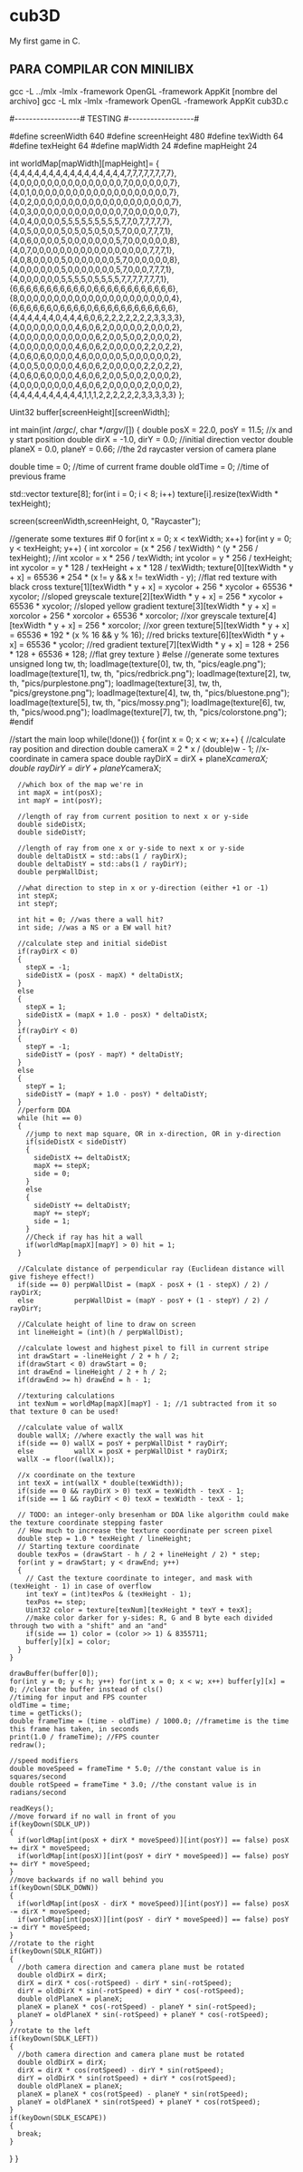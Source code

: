 # cub3D

My first game in C.

## PARA COMPILAR CON MINILIBX ##
gcc -L ../mlx -lmlx -framework OpenGL -framework AppKit [nombre del archivo]
gcc -L mlx -lmlx -framework OpenGL -framework AppKit cub3D.c


#------------------# TESTING #------------------#

#define screenWidth 640
#define screenHeight 480
#define texWidth 64
#define texHeight 64
#define mapWidth 24
#define mapHeight 24

int worldMap[mapWidth][mapHeight]=
{
  {4,4,4,4,4,4,4,4,4,4,4,4,4,4,4,4,7,7,7,7,7,7,7,7},
  {4,0,0,0,0,0,0,0,0,0,0,0,0,0,0,0,7,0,0,0,0,0,0,7},
  {4,0,1,0,0,0,0,0,0,0,0,0,0,0,0,0,0,0,0,0,0,0,0,7},
  {4,0,2,0,0,0,0,0,0,0,0,0,0,0,0,0,0,0,0,0,0,0,0,7},
  {4,0,3,0,0,0,0,0,0,0,0,0,0,0,0,0,7,0,0,0,0,0,0,7},
  {4,0,4,0,0,0,0,5,5,5,5,5,5,5,5,5,7,7,0,7,7,7,7,7},
  {4,0,5,0,0,0,0,5,0,5,0,5,0,5,0,5,7,0,0,0,7,7,7,1},
  {4,0,6,0,0,0,0,5,0,0,0,0,0,0,0,5,7,0,0,0,0,0,0,8},
  {4,0,7,0,0,0,0,0,0,0,0,0,0,0,0,0,0,0,0,0,7,7,7,1},
  {4,0,8,0,0,0,0,5,0,0,0,0,0,0,0,5,7,0,0,0,0,0,0,8},
  {4,0,0,0,0,0,0,5,0,0,0,0,0,0,0,5,7,0,0,0,7,7,7,1},
  {4,0,0,0,0,0,0,5,5,5,5,0,5,5,5,5,7,7,7,7,7,7,7,1},
  {6,6,6,6,6,6,6,6,6,6,6,0,6,6,6,6,6,6,6,6,6,6,6,6},
  {8,0,0,0,0,0,0,0,0,0,0,0,0,0,0,0,0,0,0,0,0,0,0,4},
  {6,6,6,6,6,6,0,6,6,6,6,0,6,6,6,6,6,6,6,6,6,6,6,6},
  {4,4,4,4,4,4,0,4,4,4,6,0,6,2,2,2,2,2,2,2,3,3,3,3},
  {4,0,0,0,0,0,0,0,0,4,6,0,6,2,0,0,0,0,0,2,0,0,0,2},
  {4,0,0,0,0,0,0,0,0,0,0,0,6,2,0,0,5,0,0,2,0,0,0,2},
  {4,0,0,0,0,0,0,0,0,4,6,0,6,2,0,0,0,0,0,2,2,0,2,2},
  {4,0,6,0,6,0,0,0,0,4,6,0,0,0,0,0,5,0,0,0,0,0,0,2},
  {4,0,0,5,0,0,0,0,0,4,6,0,6,2,0,0,0,0,0,2,2,0,2,2},
  {4,0,6,0,6,0,0,0,0,4,6,0,6,2,0,0,5,0,0,2,0,0,0,2},
  {4,0,0,0,0,0,0,0,0,4,6,0,6,2,0,0,0,0,0,2,0,0,0,2},
  {4,4,4,4,4,4,4,4,4,4,1,1,1,2,2,2,2,2,2,3,3,3,3,3}
};

Uint32 buffer[screenHeight][screenWidth];

int main(int /*argc*/, char */*argv*/[])
{
  double posX = 22.0, posY = 11.5;  //x and y start position
  double dirX = -1.0, dirY = 0.0; //initial direction vector
  double planeX = 0.0, planeY = 0.66; //the 2d raycaster version of camera plane

  double time = 0; //time of current frame
  double oldTime = 0; //time of previous frame

  std::vector<Uint32> texture[8];
  for(int i = 0; i < 8; i++) texture[i].resize(texWidth * texHeight);

  screen(screenWidth,screenHeight, 0, "Raycaster");

  //generate some textures
#if 0
  for(int x = 0; x < texWidth; x++)
  for(int y = 0; y < texHeight; y++)
  {
    int xorcolor = (x * 256 / texWidth) ^ (y * 256 / texHeight);
    //int xcolor = x * 256 / texWidth;
    int ycolor = y * 256 / texHeight;
    int xycolor = y * 128 / texHeight + x * 128 / texWidth;
    texture[0][texWidth * y + x] = 65536 * 254 * (x != y && x != texWidth - y); //flat red texture with black cross
    texture[1][texWidth * y + x] = xycolor + 256 * xycolor + 65536 * xycolor; //sloped greyscale
    texture[2][texWidth * y + x] = 256 * xycolor + 65536 * xycolor; //sloped yellow gradient
    texture[3][texWidth * y + x] = xorcolor + 256 * xorcolor + 65536 * xorcolor; //xor greyscale
    texture[4][texWidth * y + x] = 256 * xorcolor; //xor green
    texture[5][texWidth * y + x] = 65536 * 192 * (x % 16 && y % 16); //red bricks
    texture[6][texWidth * y + x] = 65536 * ycolor; //red gradient
    texture[7][texWidth * y + x] = 128 + 256 * 128 + 65536 * 128; //flat grey texture
  }
#else
 //generate some textures
  unsigned long tw, th;
  loadImage(texture[0], tw, th, "pics/eagle.png");
  loadImage(texture[1], tw, th, "pics/redbrick.png");
  loadImage(texture[2], tw, th, "pics/purplestone.png");
  loadImage(texture[3], tw, th, "pics/greystone.png");
  loadImage(texture[4], tw, th, "pics/bluestone.png");
  loadImage(texture[5], tw, th, "pics/mossy.png");
  loadImage(texture[6], tw, th, "pics/wood.png");
  loadImage(texture[7], tw, th, "pics/colorstone.png");
#endif

  //start the main loop
  while(!done())
  {
    for(int x = 0; x < w; x++)
    {
      //calculate ray position and direction
      double cameraX = 2 * x / (double)w - 1; //x-coordinate in camera space
      double rayDirX = dirX + planeX*cameraX;
      double rayDirY = dirY + planeY*cameraX;

      //which box of the map we're in
      int mapX = int(posX);
      int mapY = int(posY);

      //length of ray from current position to next x or y-side
      double sideDistX;
      double sideDistY;

      //length of ray from one x or y-side to next x or y-side
      double deltaDistX = std::abs(1 / rayDirX);
      double deltaDistY = std::abs(1 / rayDirY);
      double perpWallDist;

      //what direction to step in x or y-direction (either +1 or -1)
      int stepX;
      int stepY;

      int hit = 0; //was there a wall hit?
      int side; //was a NS or a EW wall hit?

      //calculate step and initial sideDist
      if(rayDirX < 0)
      {
        stepX = -1;
        sideDistX = (posX - mapX) * deltaDistX;
      }
      else
      {
        stepX = 1;
        sideDistX = (mapX + 1.0 - posX) * deltaDistX;
      }
      if(rayDirY < 0)
      {
        stepY = -1;
        sideDistY = (posY - mapY) * deltaDistY;
      }
      else
      {
        stepY = 1;
        sideDistY = (mapY + 1.0 - posY) * deltaDistY;
      }
      //perform DDA
      while (hit == 0)
      {
        //jump to next map square, OR in x-direction, OR in y-direction
        if(sideDistX < sideDistY)
        {
          sideDistX += deltaDistX;
          mapX += stepX;
          side = 0;
        }
        else
        {
          sideDistY += deltaDistY;
          mapY += stepY;
          side = 1;
        }
        //Check if ray has hit a wall
        if(worldMap[mapX][mapY] > 0) hit = 1;
      }

      //Calculate distance of perpendicular ray (Euclidean distance will give fisheye effect!)
      if(side == 0) perpWallDist = (mapX - posX + (1 - stepX) / 2) / rayDirX;
      else          perpWallDist = (mapY - posY + (1 - stepY) / 2) / rayDirY;

      //Calculate height of line to draw on screen
      int lineHeight = (int)(h / perpWallDist);

      //calculate lowest and highest pixel to fill in current stripe
      int drawStart = -lineHeight / 2 + h / 2;
      if(drawStart < 0) drawStart = 0;
      int drawEnd = lineHeight / 2 + h / 2;
      if(drawEnd >= h) drawEnd = h - 1;

      //texturing calculations
      int texNum = worldMap[mapX][mapY] - 1; //1 subtracted from it so that texture 0 can be used!

      //calculate value of wallX
      double wallX; //where exactly the wall was hit
      if(side == 0) wallX = posY + perpWallDist * rayDirY;
      else          wallX = posX + perpWallDist * rayDirX;
      wallX -= floor((wallX));

      //x coordinate on the texture
      int texX = int(wallX * double(texWidth));
      if(side == 0 && rayDirX > 0) texX = texWidth - texX - 1;
      if(side == 1 && rayDirY < 0) texX = texWidth - texX - 1;

      // TODO: an integer-only bresenham or DDA like algorithm could make the texture coordinate stepping faster
      // How much to increase the texture coordinate per screen pixel
      double step = 1.0 * texHeight / lineHeight;
      // Starting texture coordinate
      double texPos = (drawStart - h / 2 + lineHeight / 2) * step;
      for(int y = drawStart; y < drawEnd; y++)
      {
        // Cast the texture coordinate to integer, and mask with (texHeight - 1) in case of overflow
        int texY = (int)texPos & (texHeight - 1);
        texPos += step;
        Uint32 color = texture[texNum][texHeight * texY + texX];
        //make color darker for y-sides: R, G and B byte each divided through two with a "shift" and an "and"
        if(side == 1) color = (color >> 1) & 8355711;
        buffer[y][x] = color;
      }
    }

    drawBuffer(buffer[0]);
    for(int y = 0; y < h; y++) for(int x = 0; x < w; x++) buffer[y][x] = 0; //clear the buffer instead of cls()
    //timing for input and FPS counter
    oldTime = time;
    time = getTicks();
    double frameTime = (time - oldTime) / 1000.0; //frametime is the time this frame has taken, in seconds
    print(1.0 / frameTime); //FPS counter
    redraw();

    //speed modifiers
    double moveSpeed = frameTime * 5.0; //the constant value is in squares/second
    double rotSpeed = frameTime * 3.0; //the constant value is in radians/second

    readKeys();
    //move forward if no wall in front of you
    if(keyDown(SDLK_UP))
    {
      if(worldMap[int(posX + dirX * moveSpeed)][int(posY)] == false) posX += dirX * moveSpeed;
      if(worldMap[int(posX)][int(posY + dirY * moveSpeed)] == false) posY += dirY * moveSpeed;
    }
    //move backwards if no wall behind you
    if(keyDown(SDLK_DOWN))
    {
      if(worldMap[int(posX - dirX * moveSpeed)][int(posY)] == false) posX -= dirX * moveSpeed;
      if(worldMap[int(posX)][int(posY - dirY * moveSpeed)] == false) posY -= dirY * moveSpeed;
    }
    //rotate to the right
    if(keyDown(SDLK_RIGHT))
    {
      //both camera direction and camera plane must be rotated
      double oldDirX = dirX;
      dirX = dirX * cos(-rotSpeed) - dirY * sin(-rotSpeed);
      dirY = oldDirX * sin(-rotSpeed) + dirY * cos(-rotSpeed);
      double oldPlaneX = planeX;
      planeX = planeX * cos(-rotSpeed) - planeY * sin(-rotSpeed);
      planeY = oldPlaneX * sin(-rotSpeed) + planeY * cos(-rotSpeed);
    }
    //rotate to the left
    if(keyDown(SDLK_LEFT))
    {
      //both camera direction and camera plane must be rotated
      double oldDirX = dirX;
      dirX = dirX * cos(rotSpeed) - dirY * sin(rotSpeed);
      dirY = oldDirX * sin(rotSpeed) + dirY * cos(rotSpeed);
      double oldPlaneX = planeX;
      planeX = planeX * cos(rotSpeed) - planeY * sin(rotSpeed);
      planeY = oldPlaneX * sin(rotSpeed) + planeY * cos(rotSpeed);
    }
    if(keyDown(SDLK_ESCAPE))
    {
      break;
    }
  }
}
